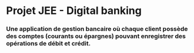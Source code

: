 <h1>Projet JEE - Digital banking</h1>
<h3>Une application de gestion bancaire où chaque client possède des comptes (courants ou épargnes) pouvant enregistrer des opérations de débit et crédit.</h3>
